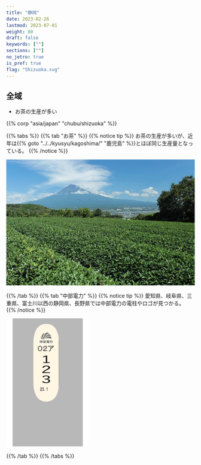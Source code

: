 ```yaml
---
title: "静岡"
date: 2023-02-26
lastmod: 2023-07-01
weight: 80
draft: false
keywords: [""]
sections: [""]
no_jetro: true
is_pref: true
flag: "Shizuoka.svg"
---
```



<div class="main-desciption country-description">
    <h2 class="section-title">全域</h2>
    <ul class="rule-list">
        <li>お茶の生産が多い</li>
    </ul>
    {{% corp "asia/japan" "chubu/shizuoka" %}}
</div>

{{% tabs %}}
{{% tab "お茶" %}}
{{% notice tip %}}
お茶の生産が多いが、近年は{{% goto "../../kyusyu/kagoshima/" "鹿児島" %}}とほぼ同じ生産量となっている。
{{% /notice %}}

<div class="googlemap-if">
<img src="mount_fuji_20120909_b.jpg">
</div>

{{% /tab %}}
{{% tab "中部電力" %}}
{{% notice tip %}}
愛知県、岐阜県、三重県、富士川以西の静岡県、長野県では中部電力の電柱やロゴが見つかる。
{{% /notice %}}

<div class="googlemap-if">
<img src="../../pole/pole-chubu.png" width="220px">
</div>

{{% /tab %}}
{{% /tabs %}}
